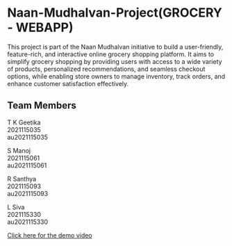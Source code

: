 # Naan-Mudhalvan-Project(GROCERY - WEBAPP)

This project is part of the Naan Mudhalvan initiative to build a user-friendly, feature-rich, and interactive online grocery shopping platform. It aims to simplify grocery shopping by providing users with access to a wide variety of products, personalized recommendations, and seamless checkout options, while enabling store owners to manage inventory, track orders, and enhance customer satisfaction effectively.

## Team Members

T K Geetika  
2021115035  
au2021115035  

S Manoj  
2021115061  
au2021115061  

R Santhya  
2021115093  
au2021115093  

L Siva  
2021115330  
au2021115330  

[Click here for the demo video](https://drive.google.com/file/d/1GseYAnYKOp3xRC0KD6zjWVprTiEygRDK/view?usp=drive_link)
